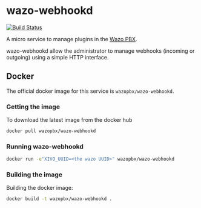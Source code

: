 # wazo-webhookd

[![Build Status](https://travis-ci.org/wazo-pbx/wazo-webhookd.svg?branch=master)](https://travis-ci.org/wazo-pbx/wazo-webhookd)

A micro service to manage plugins in the [Wazo PBX](http://wazo.community).


wazo-webhookd allow the administrator to manage webhooks (incoming or outgoing)
using a simple HTTP interface.


## Docker

The official docker image for this service is `wazopbx/wazo-webhookd`.


### Getting the image

To download the latest image from the docker hub

```sh
docker pull wazopbx/wazo-webhookd
```


### Running wazo-webhookd

```sh
docker run -e"XIVO_UUID=<the wazo UUID>" wazopbx/wazo-webhookd
```

### Building the image

Building the docker image:

```sh
docker build -t wazopbx/wazo-webhookd .
```
